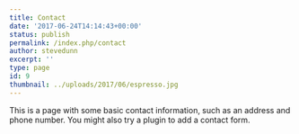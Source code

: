 ```yaml
---
title: Contact
date: '2017-06-24T14:14:43+00:00'
status: publish
permalink: /index.php/contact
author: stevedunn
excerpt: ''
type: page
id: 9
thumbnail: ../uploads/2017/06/espresso.jpg
---
```

This is a page with some basic contact information, such as an address and phone number. You might also try a plugin to add a contact form.